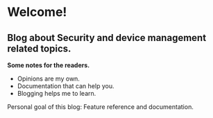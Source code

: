 # Welcome! #
## Blog about Security and device management related topics. ##

**Some notes for the readers.**
- Opinions are my own.
- Documentation that can help you.
- Blogging helps me to learn. 

Personal goal of this blog: Feature reference and documentation. 

